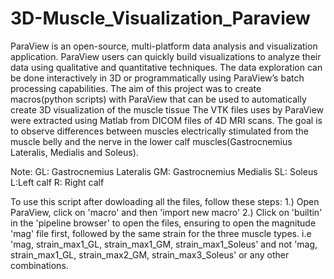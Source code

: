 # 3D-Muscle_Visualization_Paraview
ParaView is an open-source, multi-platform data analysis and visualization application. ParaView users can quickly build visualizations to analyze their data using qualitative and quantitative techniques.
The data exploration can be done interactively in 3D or programmatically using ParaView’s batch processing capabilities.
The aim of this project was to create macros(python scripts) with ParaView that can be used to automatically create 3D visualization of the muscle tissue
The VTK files uses by ParaView were extracted using Matlab from DICOM files of 4D MRI scans.
The goal is to observe differences between muscles electrically stimulated from the muscle belly and the nerve in the lower calf muscles(Gastrocnemius Lateralis, Medialis and Soleus).

Note: 
GL: Gastrocnemius Lateralis
GM: Gastrocnemius Medialis
SL: Soleus
L:Left calf
R: Right calf

To use this script after dowloading all the files, follow these steps:
1.) Open ParaView, click on 'macro' and then 'import new macro'
2.) Click on 'builtin' in the 'pipeline browser' to open the files, ensuring to open the magnitude 'mag' file first, followed by the same strain for the three muscle types.
i.e 'mag, strain_max1_GL, strain_max1_GM, strain_max1_Soleus' and not 'mag, strain_max1_GL, strain_max2_GM, strain_max3_Soleus' or any other combinations.

